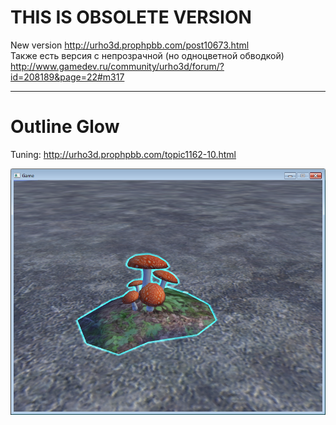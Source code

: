 # THIS IS OBSOLETE VERSION

New version http://urho3d.prophpbb.com/post10673.html <br>
Также есть версия с непрозрачной (но одноцветной обводкой) http://www.gamedev.ru/community/urho3d/forum/?id=208189&page=22#m317

-------------------------------------------------------

# Outline Glow

Tuning: http://urho3d.prophpbb.com/topic1162-10.html

![screencolorlines](https://github.com/1vanK/Urho3DOutline/blob/master/Screen.png?raw=true)

